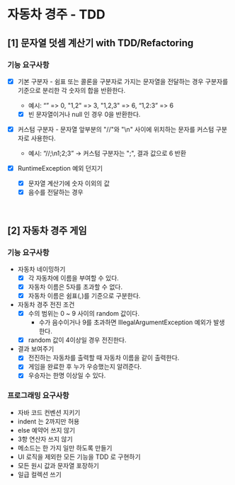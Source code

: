# 자동차 경주 - TDD

## [1] 문자열 덧셈 계산기 with TDD/Refactoring
### 기능 요구사항
- [x] 기본 구분자 - 쉼표 또는 콜론을 구분자로 가지는 문자열을 전달하는 경우 구분자를 기준으로 분리한 각 숫자의 합을 반환한다.
    - 예시: “” => 0, "1,2" => 3, "1,2,3" => 6, “1,2:3” => 6
    - [x] 빈 문자열이거나 null 인 경우 0을 반환한다.
  
- [x] 커스텀 구분자 - 문자열 앞부분의 "//"와 "\n" 사이에 위치하는 문자를 커스텀 구분자로 사용한다.
    - 예시: “//;\n1;2;3” -> 커스텀 구분자는 ";", 결과 값으로 6 반환
  
- [x] RuntimeException 예외 던지기
  - [x] 문자열 계산기에 숫자 이외의 값
  - [x] 음수를 전달하는 경우 
<br>
    
## [2] 자동차 경주 게임
### 기능 요구사항
- 자동차 네이밍하기
  - [x] 각 자동차에 이름을 부여할 수 있다.
  - [x] 자동차 이름은 5자를 초과할 수 없다.
  - [x] 자동차 이름은 쉼표(,)를 기준으로 구분한다.

- 자동차 경주 전진 조건
  - [x] 수의 범위는 0 ~ 9 사이의 random 값이다.
    - 수가 음수이거나 9를 초과하면 IllegalArgumentException 예외가 발생한다.
  - [x] random 값이 4이상일 경우 전진한다.
  
- 결과 보여주기
  - [x] 전진하는 자동차를 출력할 때 자동차 이름을 같이 출력한다.
  - [x] 게임을 완료한 후 누가 우승했는지 알려준다.
  - [x] 우승자는 한명 이상일 수 있다.
  
### 프로그래밍 요구사항
- 자바 코드 컨벤션 지키기
- indent 는 2까지만 허용
- else 예약어 쓰지 않기
- 3항 연산자 쓰지 않기
- 메소드는 한 가지 일만 하도록 만들기
- UI 로직을 제외한 모든 기능을 TDD 로 구현하기
- 모든 원시 값과 문자열 포장하기
- 일급 컬렉션 쓰기
